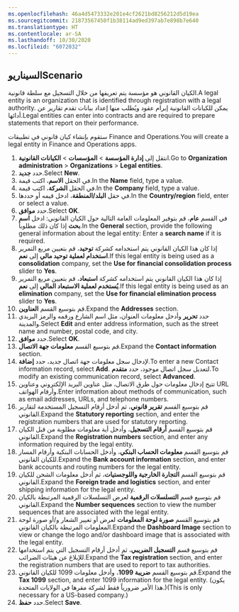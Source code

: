 ```yaml
---
ms.openlocfilehash: 46a4d5473332e201e4cf2621bd8256212d5d19ea
ms.sourcegitcommit: 21873567450f1b38114ad9ed397ab7e898b7e640
ms.translationtype: HT
ms.contentlocale: ar-SA
ms.lasthandoff: 10/30/2020
ms.locfileid: "6072032"
---
```

## <a name="scenario"></a><span data-ttu-id="335a2-101">السيناريو</span><span class="sxs-lookup"><span data-stu-id="335a2-101">Scenario</span></span>
<span data-ttu-id="335a2-102">الكيان القانوني هو مؤسسة يتم تعريفها من خلال التسجيل مع سلطة قانونية.</span><span class="sxs-lookup"><span data-stu-id="335a2-102">A legal entity is an organization that is identified through registration with a legal authority.</span></span> <span data-ttu-id="335a2-103">يمكن للكيانات القانونية إبرام عقود ويُطلب منها إعداد بيانات تقدم تقارير عن أدائها.</span><span class="sxs-lookup"><span data-stu-id="335a2-103">Legal entities can enter into contracts and are required to prepare statements that report on their performance.</span></span> 

<span data-ttu-id="335a2-104">ستقوم بإنشاء كيان قانوني في تطبيقات Finance and Operations.</span><span class="sxs-lookup"><span data-stu-id="335a2-104">You will create a legal entity in Finance and Operations apps.</span></span>


1.  <span data-ttu-id="335a2-105">انتقل إلى **إدارة المؤسسة** > **المؤسسات** > **الكيانات القانونية**.</span><span class="sxs-lookup"><span data-stu-id="335a2-105">Go to **Organization administration** > **Organizations** > **Legal entities**.</span></span>
2.  <span data-ttu-id="335a2-106">حدد **جديد‎**.</span><span class="sxs-lookup"><span data-stu-id="335a2-106">Select **New**.</span></span>
3.  <span data-ttu-id="335a2-107">في الحقل **الاسم**، اكتب قيمة‎.</span><span class="sxs-lookup"><span data-stu-id="335a2-107">In the **Name** field, type a value.</span></span>
4.  <span data-ttu-id="335a2-108">في الحقل **الشركة**، اكتب قيمة.</span><span class="sxs-lookup"><span data-stu-id="335a2-108">In the **Company** field, type a value.</span></span>
5.  <span data-ttu-id="335a2-109">في حقل **البلد/المنطقة**، ادخل قيمه أو حددها.</span><span class="sxs-lookup"><span data-stu-id="335a2-109">In the **Country/region** field, enter or select a value.</span></span>
6.  <span data-ttu-id="335a2-110">حدد **موافق**.</span><span class="sxs-lookup"><span data-stu-id="335a2-110">Select **OK**.</span></span>
7.  <span data-ttu-id="335a2-111">في القسم **عام**، قم بتوفير المعلومات العامة التالية حول الكيان القانوني: ادخل **اسم بحث** إذا كان ذلك مطلوباً.</span><span class="sxs-lookup"><span data-stu-id="335a2-111">In the **General** section, provide the following general information about the legal entity: Enter a **search name** if it is required.</span></span> 
8.  <span data-ttu-id="335a2-112">إذا كان هذا الكيان القانوني يتم استخدامه كشركة **توحيد**، قم بتعيين مربع التمرير **استخدام لعملية توحيد مالي** إلى **نعم**.</span><span class="sxs-lookup"><span data-stu-id="335a2-112">If this legal entity is being used as a **consolidation** company, set the **Use for financial consolidation process**  slider to **Yes**.</span></span> 
9.  <span data-ttu-id="335a2-113">إذا كان هذا الكيان القانوني يتم استخدامه كشركة **استبعاد**، قم بتعيين مربع التمرير **يُستخدم لعملية الاستبعاد المالي** إلى **نعم**.</span><span class="sxs-lookup"><span data-stu-id="335a2-113">If this legal entity is being used as an **elimination** company, set the **Use for financial elimination process**  slider to **Yes**.</span></span>
10. <span data-ttu-id="335a2-114">قم بتوسيع القسم **العناوين**.</span><span class="sxs-lookup"><span data-stu-id="335a2-114">Expand the **Addresses** section.</span></span>
11. <span data-ttu-id="335a2-115">حدد **تحرير** وأدخل معلومات العنوان، مثل اسم الشارع ورقمه والرمز البريدي والمدينة.</span><span class="sxs-lookup"><span data-stu-id="335a2-115">Select **Edit** and enter address information, such as the street name and number, postal code, and city.</span></span>
12. <span data-ttu-id="335a2-116">حدد **موافق**.</span><span class="sxs-lookup"><span data-stu-id="335a2-116">Select **OK**.</span></span>
13. <span data-ttu-id="335a2-117">قم بتوسيع القسم **معلومات جهة الاتصال**.</span><span class="sxs-lookup"><span data-stu-id="335a2-117">Expand the **Contact information** section.</span></span>
14. <span data-ttu-id="335a2-118">لإدخال سجل معلومات جهة اتصال جديد، حدد **إضافة**.</span><span class="sxs-lookup"><span data-stu-id="335a2-118">To enter a new Contact information  record, select **Add**.</span></span> <span data-ttu-id="335a2-119">لتعديل سجل اتصال موجود، حدد **متقدم**.</span><span class="sxs-lookup"><span data-stu-id="335a2-119">To modify an existing communication record, select  **Advanced**.</span></span>
15. <span data-ttu-id="335a2-120">تتيح إدخال معلومات حول طرق الاتصال، مثل عناوين البريد الإلكتروني وعناوين URL وأرقام الهواتف.</span><span class="sxs-lookup"><span data-stu-id="335a2-120">Enter information about methods of communication, such as email addresses, URLs, and telephone numbers.</span></span>
16. <span data-ttu-id="335a2-121">قم بتوسيع القسم **تقرير قانوني**، ثم أدخل أرقام التسجيل المستخدمة لتقارير القانوني.</span><span class="sxs-lookup"><span data-stu-id="335a2-121">Expand the **Statutory reporting** section, and enter the registration numbers that are used for statutory reporting.</span></span>
17. <span data-ttu-id="335a2-122">قم بتوسيع القسم **أرقام التسجيل**، وأدخل أية معلومات مطلوبة من قبل الكيان القانوني.</span><span class="sxs-lookup"><span data-stu-id="335a2-122">Expand the **Registration numbers** section, and enter any information required by the legal entity.</span></span>
18. <span data-ttu-id="335a2-123">قم بتوسيع القسم **معلومات الحساب البنكي**، وأدخل الحسابات البنكية وأرقام المسار للكيان القانوني.</span><span class="sxs-lookup"><span data-stu-id="335a2-123">Expand the **Bank account information**  section, and enter bank accounts and routing numbers for the legal entity.</span></span>
19. <span data-ttu-id="335a2-124">قم بتوسيع القسم **التجارة الخارجية واللوجستيات**، ثم أدخل معلومات الشحن للكيان القانوني.</span><span class="sxs-lookup"><span data-stu-id="335a2-124">Expand the **Foreign trade and logistics** section, and enter shipping information for the legal entity.</span></span>
20. <span data-ttu-id="335a2-125">قم بتوسيع قسم **التسلسلات الرقمية** لعرض التسلسلات الرقمية المرتبطة بالكيان القانوني.</span><span class="sxs-lookup"><span data-stu-id="335a2-125">Expand the **Number sequences** section to view the number sequences that are associated with the legal entity.</span></span>
21. <span data-ttu-id="335a2-126">قم بتوسيع القسم **صورة لوحة المعلومات** لعرض أو تغيير الشعار و/أو صورة لوحة المعلومات المرتبطة بالكيان القانوني.</span><span class="sxs-lookup"><span data-stu-id="335a2-126">Expand the **Dashboard Image** section to view or change the logo and/or dashboard image that is associated with the legal entity.</span></span>
22. <span data-ttu-id="335a2-127">قم بتوسيع قسم **التسجيل الضريبي**، ثم أدخل أرقام التسجيل التي يتم استخدامها للإبلاغ عن هيئات الضرائب.</span><span class="sxs-lookup"><span data-stu-id="335a2-127">Expand the **Tax registration** section, and enter the registration numbers that are used to report to tax authorities.</span></span>
23. <span data-ttu-id="335a2-128">قم بتوسيع القسم **ضريبة 1099**، وأدخل معلومات 1099 للكيان القانوني.</span><span class="sxs-lookup"><span data-stu-id="335a2-128">Expand the **Tax 1099** section, and enter 1099 information for the legal entity.</span></span> <span data-ttu-id="335a2-129">(يكون هذا الأمر ضرورياً فقط لشركة مقرها في الولايات المتحدة.)</span><span class="sxs-lookup"><span data-stu-id="335a2-129">(This is only necessary for a US-based company.)</span></span>
24. <span data-ttu-id="335a2-130">حدد **حفظ**.</span><span class="sxs-lookup"><span data-stu-id="335a2-130">Select **Save**.</span></span>


